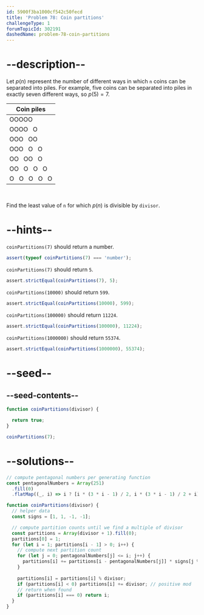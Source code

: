 ```yaml
---
id: 5900f3ba1000cf542c50fecd
title: 'Problem 78: Coin partitions'
challengeType: 1
forumTopicId: 302191
dashedName: problem-78-coin-partitions
---
```


# --description--

Let ${p}(n)$ represent the number of different ways in which `n` coins can be separated into piles. For example, five coins can be separated into piles in exactly seven different ways, so ${p}(5) = 7$.

<div style='text-align: center;'>

| Coin piles        |
| ----------------- |
| OOOOO             |
| OOOO   O          |
| OOO   OO          |
| OOO   O   O       |
| OO   OO   O       |
| OO   O   O   O    |
| O   O   O   O   O |

</div><br>

Find the least value of `n` for which ${p}(n)$ is divisible by `divisor`.

# --hints--

`coinPartitions(7)` should return a number.

```js
assert(typeof coinPartitions(7) === 'number');
```

`coinPartitions(7)` should return `5`.

```js
assert.strictEqual(coinPartitions(7), 5);
```

`coinPartitions(10000)` should return `599`.

```js
assert.strictEqual(coinPartitions(10000), 599);
```

`coinPartitions(100000)` should return `11224`.

```js
assert.strictEqual(coinPartitions(100000), 11224);
```

`coinPartitions(1000000)` should return `55374`.

```js
assert.strictEqual(coinPartitions(1000000), 55374);
```

# --seed--

## --seed-contents--

```js
function coinPartitions(divisor) {

  return true;
}

coinPartitions(7);
```

# --solutions--

```js
// compute pentagonal numbers per generating function
const pentagonalNumbers = Array(251)
  .fill(0)
  .flatMap((_, i) => i ? [i * (3 * i - 1) / 2, i * (3 * i - 1) / 2 + i] : []);

function coinPartitions(divisor) {
  // helper data
  const signs = [1, 1, -1, -1];

  // compute partition counts until we find a multiple of divisor
  const partitions = Array(divisor + 1).fill(0);
  partitions[0] = 1;
  for (let i = 1; partitions[i - 1] > 0; i++) {
    // compute next partition count
    for (let j = 0; pentagonalNumbers[j] <= i; j++) {
      partitions[i] += partitions[i - pentagonalNumbers[j]] * signs[j % 4];
    }
    
    partitions[i] = partitions[i] % divisor;
    if (partitions[i] < 0) partitions[i] += divisor; // positive mod
    // return when found
    if (partitions[i] === 0) return i;
  }
}
```
